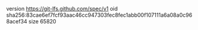 version https://git-lfs.github.com/spec/v1
oid sha256:83cae6ef7fcf93aac46cc947303fec8fec1abb00f107111a6a08a0c968acef34
size 65820
